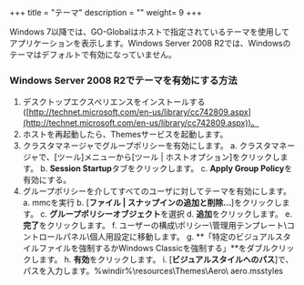 +++
title = "テーマ"
description = ""
weight= 9
+++

Windows 7以降では、GO-Globalはホストで指定されているテーマを使用してアプリケーションを表示します。Windows Server 2008 R2では、Windowsのテーマはデフォルトで有効になっていません。

### Windows Server 2008 R2でテーマを有効にする方法

1. デスクトップエクスペリエンスをインストールする([http://technet.microsoft.com/en-us/library/cc742809.aspx](http://technet.microsoft.com/en-us/library/cc742809.aspx))。
2. ホストを再起動したら、Themesサービスを起動します。
3. クラスタマネージャでグループポリシーを有効にします。
  a. クラスタマネージャで、[ツール]メニューから[ツール | ホストオプション]をクリックします。
  b. **Session Startup**タブをクリックします。
  c. **Apply Group Policy**を有効にする。
4. グループポリシーを介してすべてのユーザに対してテーマを有効にします。
  a. mmcを実行
  b. [**ファイル | スナップインの追加と削除...**]をクリックします。
  c. **グループポリシーオブジェクト**を選択
  d. **追加**をクリックします。
  e. **完了**をクリックします。
  f. ユーザーの構成\ポリシー\管理用テンプレート\コントロールパネル\個人用設定に移動します。
  g. **「特定のビジュアルスタイルファイルを強制するかWindows Classicを強制する」**をダブルクリックします。
  h. **有効**をクリックします。
  i. [**ビジュアルスタイルへのパス**]で、パスを入力します。%windir%\resources\Themes\Aero\ aero.msstyles
